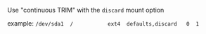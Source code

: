 Use "continuous TRIM" with the `discard` mount option

example:
`/dev/sda1  /           ext4  defaults,discard   0  1`